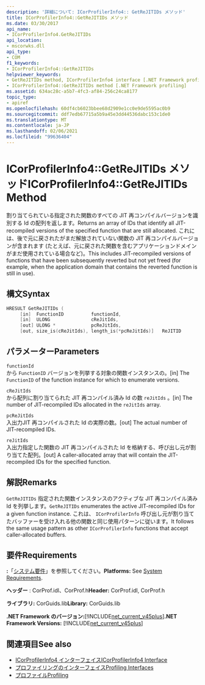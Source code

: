 ```yaml
---
description: '詳細について: ICorProfilerInfo4:: GetReJITIDs メソッド'
title: ICorProfilerInfo4::GetReJITIDs メソッド
ms.date: 03/30/2017
api_name:
- ICorProfilerInfo4.GetReJITIDs
api_location:
- mscorwks.dll
api_type:
- COM
f1_keywords:
- ICorProfilerInfo4::GetReJITIDs
helpviewer_keywords:
- GetReJITIDs method, ICorProfilerInfo4 interface [.NET Framework profiling]
- ICorProfilerInfo4::GetReJITIDs method [.NET Framework profiling]
ms.assetid: 634ac28c-a5b7-4fc3-af84-256c24ca8177
topic_type:
- apiref
ms.openlocfilehash: 60df4cb6023bbee68d2909e1cc0e9de5595ac0b9
ms.sourcegitcommit: ddf7edb67715a5b9a45e3dd44536dabc153c1de0
ms.translationtype: MT
ms.contentlocale: ja-JP
ms.lasthandoff: 02/06/2021
ms.locfileid: "99636404"
---
```

# <a name="icorprofilerinfo4getrejitids-method"></a><span data-ttu-id="b4f60-103">ICorProfilerInfo4::GetReJITIDs メソッド</span><span class="sxs-lookup"><span data-stu-id="b4f60-103">ICorProfilerInfo4::GetReJITIDs Method</span></span>

<span data-ttu-id="b4f60-104">割り当てられている指定された関数のすべての JIT 再コンパイルバージョンを識別する Id の配列を返します。</span><span class="sxs-lookup"><span data-stu-id="b4f60-104">Returns an array of IDs that identify all JIT-recompiled versions of the specified function that are still allocated.</span></span> <span data-ttu-id="b4f60-105">これには、後で元に戻されたがまだ解放されていない関数の JIT 再コンパイルバージョンが含まれます (たとえば、元に戻された関数を含むアプリケーションドメインがまだ使用されている場合など)。</span><span class="sxs-lookup"><span data-stu-id="b4f60-105">This includes JIT-recompiled versions of functions that have been subsequently reverted but not yet freed (for example, when the application domain that contains the reverted function is still in use).</span></span>  
  
## <a name="syntax"></a><span data-ttu-id="b4f60-106">構文</span><span class="sxs-lookup"><span data-stu-id="b4f60-106">Syntax</span></span>  
  
```cpp
HRESULT GetReJITIDs (  
     [in]  FunctionID          functionId,  
     [in]  ULONG               cReJitIds,  
     [out] ULONG *             pcReJitIds,  
     [out, size_is(cReJitIds), length_is(*pcReJitIds)]   ReJITID        reJitIds[]);  
```  
  
## <a name="parameters"></a><span data-ttu-id="b4f60-107">パラメーター</span><span class="sxs-lookup"><span data-stu-id="b4f60-107">Parameters</span></span>  

 `functionId`  
 <span data-ttu-id="b4f60-108">から `FunctionID` バージョンを列挙する対象の関数インスタンスの。</span><span class="sxs-lookup"><span data-stu-id="b4f60-108">[in] The `FunctionID` of the function instance for which to enumerate versions.</span></span>  
  
 `cReJitIds`  
 <span data-ttu-id="b4f60-109">から配列に割り当てられた JIT 再コンパイル済み Id の数 `reJitIds` 。</span><span class="sxs-lookup"><span data-stu-id="b4f60-109">[in] The number of JIT-recompiled IDs allocated in the `reJitIds` array.</span></span>  
  
 `pcReJitIds`  
 <span data-ttu-id="b4f60-110">入出力JIT 再コンパイルされた Id の実際の数。</span><span class="sxs-lookup"><span data-stu-id="b4f60-110">[out] The actual number of JIT-recompiled IDs.</span></span>  
  
 `reJitIds`  
 <span data-ttu-id="b4f60-111">入出力指定した関数の JIT 再コンパイルされた Id を格納する、呼び出し元が割り当てた配列。</span><span class="sxs-lookup"><span data-stu-id="b4f60-111">[out] A caller-allocated array that will contain the JIT-recompiled IDs for the specified function.</span></span>  
  
## <a name="remarks"></a><span data-ttu-id="b4f60-112">解説</span><span class="sxs-lookup"><span data-stu-id="b4f60-112">Remarks</span></span>  

 <span data-ttu-id="b4f60-113">`GetReJITIDs` 指定された関数インスタンスのアクティブな JIT 再コンパイル済み Id を列挙します。</span><span class="sxs-lookup"><span data-stu-id="b4f60-113">`GetReJITIDs` enumerates the active JIT-recompiled IDs for a given function instance.</span></span> <span data-ttu-id="b4f60-114">これは、 `ICorProfilerInfo` 呼び出し元が割り当てたバッファーを受け入れる他の関数と同じ使用パターンに従います。</span><span class="sxs-lookup"><span data-stu-id="b4f60-114">It follows the same usage pattern as other `ICorProfilerInfo` functions that accept caller-allocated buffers.</span></span>  
  
## <a name="requirements"></a><span data-ttu-id="b4f60-115">要件</span><span class="sxs-lookup"><span data-stu-id="b4f60-115">Requirements</span></span>  

 <span data-ttu-id="b4f60-116">**:**「[システム要件](../../get-started/system-requirements.md)」を参照してください。</span><span class="sxs-lookup"><span data-stu-id="b4f60-116">**Platforms:** See [System Requirements](../../get-started/system-requirements.md).</span></span>  
  
 <span data-ttu-id="b4f60-117">**ヘッダー** : CorProf.idl、CorProf.h</span><span class="sxs-lookup"><span data-stu-id="b4f60-117">**Header:** CorProf.idl, CorProf.h</span></span>  
  
 <span data-ttu-id="b4f60-118">**ライブラリ:** CorGuids.lib</span><span class="sxs-lookup"><span data-stu-id="b4f60-118">**Library:** CorGuids.lib</span></span>  
  
 <span data-ttu-id="b4f60-119">**.NET Framework のバージョン:**[!INCLUDE[net_current_v45plus](../../../../includes/net-current-v45plus-md.md)]</span><span class="sxs-lookup"><span data-stu-id="b4f60-119">**.NET Framework Versions:** [!INCLUDE[net_current_v45plus](../../../../includes/net-current-v45plus-md.md)]</span></span>  
  
## <a name="see-also"></a><span data-ttu-id="b4f60-120">関連項目</span><span class="sxs-lookup"><span data-stu-id="b4f60-120">See also</span></span>

- [<span data-ttu-id="b4f60-121">ICorProfilerInfo4 インターフェイス</span><span class="sxs-lookup"><span data-stu-id="b4f60-121">ICorProfilerInfo4 Interface</span></span>](icorprofilerinfo4-interface.md)
- [<span data-ttu-id="b4f60-122">プロファイリングのインターフェイス</span><span class="sxs-lookup"><span data-stu-id="b4f60-122">Profiling Interfaces</span></span>](profiling-interfaces.md)
- [<span data-ttu-id="b4f60-123">プロファイル</span><span class="sxs-lookup"><span data-stu-id="b4f60-123">Profiling</span></span>](index.md)
